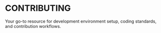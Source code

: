 # CONTRIBUTING
Your go-to resource for development environment setup, coding standards, and contribution workflows.
